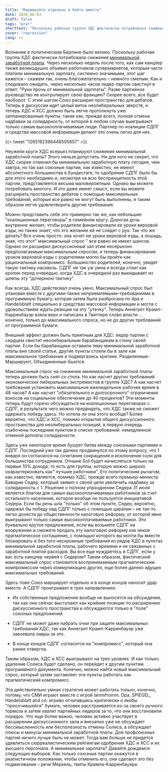 ```yaml
---
title: "Маршируйте отдельно и бейте вместе"
date: 2020-06-03
draft: false
tags: "штат"
shorttext: "Поскольку рабочая группа ХДС фактически потребовала снижения минимальной заработной платы, и это после того, как Меркель заговорила о системно значимых фактах."
cover: "repression"
lang: ru
---
```


Волнение в политическом Берлине было велико. Поскольку рабочая группа ХДС фактически потребовала снижения [минимальной заработной платы](/static/downloads/200527-Gerhard-Bosch-Stellungnahme-fuer-Mindestlohnkommission-IAQ-03-2020pdf.pdf "Hohe Lohnsteigerungen ohne Beschäftigungsverluste - aber noch nicht jeder bekommt den Mindestlohn"). Через несколько недель после того, как сам канцлер также великодушно объявил работников супермаркетов, которым часто платили минимальную зарплату, системно значимыми, этот шаг кажется – скажем так, очень благожелательно – немного смелым. Как и следовало ожидать, через несколько часов лидер партии свистнул в ответ: "Руки прочь от минимальной зарплаты". Разве партийное руководство не контролирует свою фракцию? Скорее всего, все будет наоборот. С этим шагом Союз расширил пространство для дебатов. Теперь в дискуссии идет целый виток неолиберальных зверств, и теперь ХДС и ХСС должно быть легче протолкнуть уже запланированные пункты, такие как, прежде всего, полная отмена надбавки за солидарность, от которой в любом случае выигрывают только самые высокооплачиваемые люди. Партнер по коалиции СДПГ и средства массовой информации делают это очень легко для них.

{{< tweet "1265192396448505857" >}}

Неужели круги ХДС всерьез планируют снижение минимальной заработной платы? Этого нельзя допустить. Ни для кого не секрет, что ХДС скорее отменил бы минимальную заработную плату сегодня, чем завтра, но так как союзные партии, как известно, не имеют абсолютного большинства в Бундестаге, то одобрение СДПГ было бы для этого необходимо и, несмотря на всю беспринципность этой партии, представляется весьма маловероятным. Однако вы можете потребовать многого. И это даже имеет смысл, если вы можете расширить пространство дебатов с помощью максимальных требований, которые все равно не могут быть выполнены, и таким образом легче удовлетворить другие требования.

Можно представить себе это примерно так же, как небольшие "коалиционные переговоры" в семейном кругу. Дорогая дочь внутренне желает, чтобы родители финансировали ее уроки верховой езды, но также знает, что это желание ей не сойдет с рук. Так что же делать? Все очень просто: она хочет не уроки верховой езды, а лошадь; зная, что этот" максимальный спрос " все равно не имеет шансов. Однако он расширил дискуссионный зал этим несерьезно предполагаемым максимальным спросом, и теперь финансирование уроков верховой езды с родителями могло бы пройти как рациональный компромисс. Большинство родителей, конечно, увидят такую тактику насквозь. СДПГ не так уж умна и всегда стоит как кролик перед очередью, когда ХДС в очередной раз выкидывает из шляпы эту "дочернюю тактику".

Как всегда, ХДС действовал очень умно. Максимальный спрос был упакован вместе с другими-также неприемлемыми-требованиями в программную бумагу, которая затем была разбросана по dpa и Handelsblatt специально в средствах массовой информации и могла с удовольствием ждать реакции на эту "утечку". Теперь Аннегрет Крамп-Карренбауэр взяла верх и написала в Твиттере слово власти ... конечно, только до максимального спроса, но не до других требований от программной бумаги.

Внешний эффект должен быть приятным для ХДС: лидер партии с сердцем свистит неолиберальным барабанщикам в спину своей партии. Если бы барабанщики оставили тему минимальной заработной платы вне своей статьи, другие пункты стояли бы в зале как максимальное требование и подвергались критике. Разделенные-Маршируют, Объединенные-Бьются.

Максимальный спрос на снижение минимальной заработной платы теперь должен быть снят со стола. Но как насчет других требований экономических либеральных экстремистов в группе ХДС? А как насчет требования установить максимальное еженедельное рабочее время в 48 часов? А как насчет "обязательного и долгосрочного" ограничения взносов на социальное обеспечение до 40 процентов? Эти моменты теперь будут горячо обсуждаться на коалиционных переговорах с СДПГ, в результате чего можно предвидеть, что ХДС также не сможет одержать победу здесь. Но хотела ли она этого вообще? Более вероятно, что ХДС и ХСС, помимо открытия общего дискуссионного пространства для неолиберальных позиций, в первую очередь озабочены последним пунктом в списке требований: немедленной отменой доплаты солидарности.

Здесь уже некоторое время бушует битва между союзными партиями и СДПГ. Последний уже так далеко продвинулся по этому вопросу, что 1 января он согласился на сочетание сокращения и исключения соли для большинства сотрудников. Отныне Soli будет начисляться только на первые 10% дохода; то есть для группы, которую можно широко охарактеризовать как" лучшие работники". Его политическим рычагом, как известно, является, помимо ХДС, прежде всего премьер-министр Баварии Седер, который заявил о своей цели увеличить надбавку за солидарность с 1. Решение о полном упразднении Седера 31 июля является благом для самых высокооплачиваемых работников за счет остального населения, которое вообще не пользуется инициативой Седера. Если бы речь шла "только" об этом пункте, Седер, вероятно, одержал бы победу над СДПГ только с помощью царапин – не так-то легко донести до общественности налоговую реформу, от которой явно выигрывают только самые высокооплачиваемые работники. Это буквально крутое предложение, если вы возьмете СДПГ на вооружение и сможете продать эту налоговую реформу как некое прагматическое соглашение, с помощью которого вы могли бы вместе блокировать и без того нескромные требования из рядов ХДС в пунктах минимальной заработной платы, рабочего времени и не связанных с заработной платой расходов. Вы все еще нуждаетесь в СДПГ, если у вас есть канцлер червей с Седером? Таким образом, фактический максимальный спрос становится воспринимаемым прагматическим компромиссом через коммуникацию других, еще более далеко идущих максимальных требований.

Здесь тоже Союз марширует отдельно и в конце концов наносит удар вместе. А СДПГ проигрывает в трех направлениях:

  - Их собственные предложения вообще не выносятся на обсуждение, так как они сейчас выступают как крайние позиции по расширению дискуссионного пространства и обсуждаются только в "поле" союзных предложений.

  - СДПГ не может даже набрать очки при защите максимальных требований ХДС, так как Аннегрет Крамп-Карренбауэр уже завоевала лавры за это.

  - В конце концов СДПГ согласится на "компромисс", который она ранее отвергла.

Таким образом, ХДС и ХСС выигрывают на трех уровнях. И как только удаление Солиса будет сделано, он перейдет к другим пунктам программного документа. Конечно, можно найти новый максимальный спрос, который затем заставляет эти пункты работать как прагматический компромисс.

Эта действительно умная стратегия может работать только, конечно, потому, что СМИ играют вместе с игрой lammfromm. Dpa, SPIEGEL, Handelsblatt and co. игриво отчитавшись критически о якобы "просочившейся" бумаге, человек расстраивается из-за своего ручного тормоза и затем хвалит партийных лидеров за то, что они восстановили порядок. Что еще более важно, человек активно участвует в расширении дискуссионного зала и внезапно уже не обсуждает бессмысленность или бесполезность отмены Солиса, а обсуждает плюсы и минусы минимальной заработной платы. Для профсоюзных партий ничего лучше быть не может. Тогда вам больше не придется удивляться сюрреалистическим рейтингам одобрения ХДС и ХСС и их высшего персонала. А минимальная зарплата? Давайте дождемся следующих выборов. Как только союзные партии окажутся в реалистичном положении, чтобы отменить его, они сделают это без подмигивания – речи Меркель, твиты Крампа-Карренбауэра.


